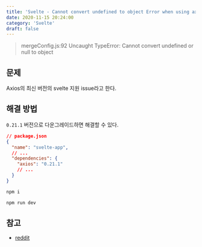 ```yaml
---
title: 'Svelte - Cannot convert undefined to object Error when using axios'
date: 2020-11-15 20:24:00
category: 'Svelte'
draft: false
---
```


> mergeConfig.js:92 Uncaught TypeError: Cannot convert undefined or null to object

## 문제

Axios의 최신 버전의 svelte 지원 issue라고 한다.

## 해결 방법

`0.21.1` 버전으로 다운그레이드하면 해결할 수 있다.

```json
// package.json
{
  "name": "svelte-app",
  // ...
  "dependencies": {
    "axios": "0.21.1"
    // ...
  }
}
```

```bash
npm i

npm run dev
```

## 참고

- [reddit](https://www.reddit.com/r/sveltejs/comments/qiityh/how_to_use_axios_in_svelte/hil7ei7/)
